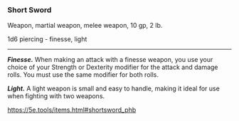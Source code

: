 ### Short Sword
Weapon, martial weapon, melee weapon, 10 gp, 2 lb.

1d6 piercing - finesse, light

---

**_Finesse._** When making an attack with a finesse weapon, you use your choice of your Strength or Dexterity modifier for the attack and damage rolls. You must use the same modifier for both rolls.

**_Light._** A light weapon is small and easy to handle, making it ideal for use when fighting with two weapons.

https://5e.tools/items.html#shortsword_phb
